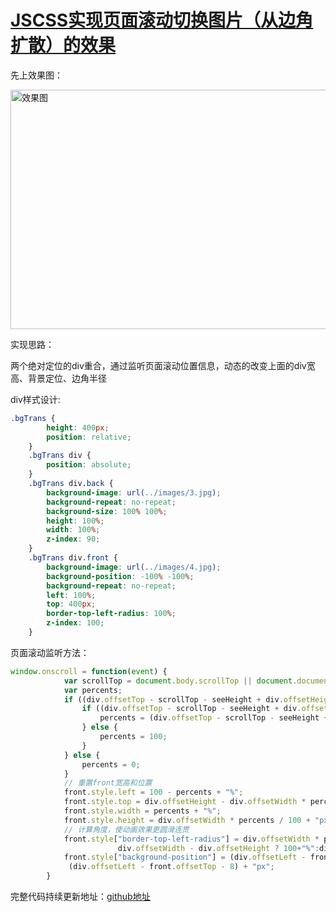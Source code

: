 # [JSCSS实现页面滚动切换图片（从边角扩散）的效果](https://blog.csdn.net/woaidouya123/article/details/103588888)
<p>先上效果图：</p> 
<p><img alt="效果图" class="has" height="383" src="https://img-blog.csdnimg.cn/2019121722103970.gif" width="639"></p> 
<p>实现思路：</p> 
<p>两个绝对定位的div重合，通过监听页面滚动位置信息，动态的改变上面的div宽高、背景定位、边角半径</p> 
<p>div样式设计:</p> 

```css
.bgTrans {
        height: 400px;
        position: relative;
    }
    .bgTrans div {
        position: absolute;
    }
    .bgTrans div.back {
        background-image: url(../images/3.jpg);
        background-repeat: no-repeat;
        background-size: 100% 100%;
        height: 100%;
        width: 100%;
        z-index: 90;
    }
    .bgTrans div.front {
        background-image: url(../images/4.jpg);
        background-position: -100% -100%;
        background-repeat: no-repeat;
        left: 100%;
        top: 400px;
        border-top-left-radius: 100%;
        z-index: 100;
    }
``` 
<p>页面滚动监听方法：</p> 

```javascript
window.onscroll = function(event) {
            var scrollTop = document.body.scrollTop || document.documentElement.scrollTop;
            var percents;
            if ((div.offsetTop - scrollTop - seeHeight + div.offsetHeight) < 0) {
                if ((div.offsetTop - scrollTop - seeHeight + div.offsetHeight) >= -1 * (seeHeight - div.offsetHeight)) {
                    percents = (div.offsetTop - scrollTop - seeHeight + div.offsetHeight) / (seeHeight - div.offsetHeight) * (-1) * 100;
                } else {
                    percents = 100;
                }
            } else {
                percents = 0;
            }
            // 重置front宽高和位置
            front.style.left = 100 - percents + "%";
            front.style.top = div.offsetHeight - div.offsetWidth * percents / 100 + "px";
            front.style.width = percents + "%";
            front.style.height = div.offsetWidth * percents / 100 + "px";
            // 计算角度，使动画效果更圆滑连贯
            front.style["border-top-left-radius"] = div.offsetWidth * percents / 100 < 
            			div.offsetWidth - div.offsetHeight ? 100+"%":div.offsetWidth - div.offsetHeight+"px";
            front.style["background-position"] = (div.offsetLeft - front.offsetLeft - 8) + "px " +
             (div.offsetLeft - front.offsetTop - 8) + "px";
        }
``` 
<p>完整代码持续更新地址：<a href="https://github.com/woaidouya123/cssLib/blob/master/src/cssDemo/bgTrans.html">github地址</a></p>
